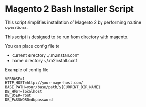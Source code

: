 # Magento 2 Bash Installer Script
This script simplifies installation of Magento 2 by performing routine operations.

This script is designed to be run from directory with magento.

You can place config file to 
 - current directory ./.m2install.conf
 - home directory ~/.m2install.conf 

Example of config file
```
VERBOSE=1
HTTP_HOST=http://your-mage-host.com/
BASE_PATH=your/base/path/${CURRENT_DIR_NAME}
DB_HOST=localhost
DB_USER=root
DB_PASSWORD=dbpassword
```
